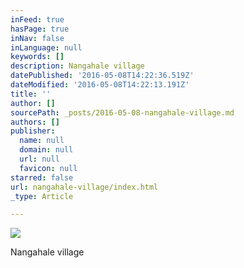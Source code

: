 ```yaml
---
inFeed: true
hasPage: true
inNav: false
inLanguage: null
keywords: []
description: Nangahale village
datePublished: '2016-05-08T14:22:36.519Z'
dateModified: '2016-05-08T14:22:13.191Z'
title: ''
author: []
sourcePath: _posts/2016-05-08-nangahale-village.md
authors: []
publisher:
  name: null
  domain: null
  url: null
  favicon: null
starred: false
url: nangahale-village/index.html
_type: Article

---
```

![](https://the-grid-user-content.s3-us-west-2.amazonaws.com/e69ff347-3028-4e22-b61f-9b60e5541cc0.jpg)

Nangahale village
